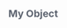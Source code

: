 <div class="attributesKit">
    <div style="padding-bottom:10px;" data-radium="true">
        <h1 style="font-family:-apple-system, BlinkMacSystemFont, &#x27;Segoe UI&#x27;, Helvetica, Arial, sans-serif, &#x27;Apple Color Emoji&#x27;, &#x27;Segoe UI Emoji&#x27;, &#x27;Segoe UI Symbol&#x27;;font-size:18px;color:#5D6470;" data-radium="true">My Object</h1>
    </div>
    <style>
        .attributesKit p {
            margin-bottom: 4px;
            font-family: -apple-system, BlinkMacSystemFont, 'Segoe UI', Helvetica, Arial, sans-serif, 'Apple Color Emoji', 'Segoe UI Emoji', 'Segoe UI Symbol';
            font-size: 14px;
            color: #8A93A3;
            line-height: 21px;
            font-weight: regular;
        }

        .attributesKit p:last-child {
            margin-bottom: 0px;
        }

        .attributesKit ul {
            margin-left: 20px;
        }

        .attributesKit a {
            color: #747E8E;
            text-decoration: none;
            border-bottom: 1px solid #DCE0E8;
        }

        .attributesKit a:hover {
            border-bottom: none;
        }
    </style>
    <div style="width:100%;height:auto;display:flex;flex-direction:row;flex-wrap:no-wrap;justify-content:flex-start;align-items:stretch;position:relative;border-top:1px solid #D2D8DE;">
        <div style="-ms-flex-wrap:no-wrap;-webkit-box-align:start;-ms-flex-align:start;-webkit-box-pack:start;-ms-flex-pack:start;-webkit-box-lines:no-wrap;-webkit-box-direction:normal;-webkit-flex-direction:column;-ms-flex-direction:column;-webkit-flex-wrap:no-wrap;-webkit-box-orient:vertical;-webkit-justify-content:flex-start;-webkit-align-items:flex-start;width:100%;align-items:flex-start;justify-content:flex-start;flex-wrap:no-wrap;flex-direction:column;display:-moz-box;display:-ms-flexbox;display:-webkit-box;display:-webkit-flex;display:flex;height:auto;"
            data-radium="true">
            <div style="width:100%;height:auto;display:flex;flex-direction:row;flex-wrap:no-wrap;justify-content:flex-start;align-items:stretch;position:relative;"></div>
            <div style="width:100%;height:auto;display:flex;flex-direction:row;flex-wrap:no-wrap;justify-content:flex-start;align-items:stretch;position:relative;">
                <div style="width:100%;height:auto;" data-radium="true">
                    <div data-radium="true">
                        <div data-radium="true">
                            <div style="width:100%;height:auto;display:flex;flex-direction:row;flex-wrap:no-wrap;justify-content:flex-start;align-items:stretch;position:relative;border-bottom:0px;padding-top:14px;padding-bottom:14px;">
                                <div style="-ms-flex-direction:column;-webkit-box-align:start;-ms-flex-align:start;-webkit-box-pack:start;-ms-flex-pack:start;-webkit-box-lines:no-wrap;-webkit-box-direction:normal;-webkit-box-orient:vertical;-webkit-align-items:flex-start;-webkit-justify-content:flex-start;-ms-flex-wrap:no-wrap;-webkit-flex-direction:column;-webkit-flex-wrap:no-wrap;align-items:flex-start;width:auto;margin-right:40px;margin-left:30px;justify-content:flex-start;flex-wrap:no-wrap;flex-direction:column;display:-moz-box;display:-ms-flexbox;display:-webkit-box;display:-webkit-flex;display:flex;height:auto;"
                                    data-radium="true">
                                    <div style="width:100%;height:auto;font-family:SFMono-Regular, Consolas, &#x27;Liberation Mono&#x27;, Menlo, Courier, monospace;font-weight:500;font-size:13px;line-height:13px;color:rgb(48, 52, 63);word-break:keep-all;word-wrap:normal;"
                                        data-radium="true">firstName</div>
                                </div>
                                <div style="-ms-flex-wrap:no-wrap;-webkit-box-align:start;-ms-flex-align:start;-webkit-box-pack:start;-ms-flex-pack:start;-webkit-box-lines:no-wrap;-webkit-box-direction:normal;-webkit-flex-direction:column;-ms-flex-direction:column;-webkit-flex-wrap:no-wrap;-webkit-box-orient:vertical;-webkit-justify-content:flex-start;-webkit-align-items:flex-start;width:100%;align-items:flex-start;justify-content:flex-start;flex-wrap:no-wrap;flex-direction:column;display:-moz-box;display:-ms-flexbox;display:-webkit-box;display:-webkit-flex;display:flex;height:auto;"
                                    data-radium="true">
                                    <div style="width:100%;height:auto;display:flex;flex-direction:row;flex-wrap:no-wrap;justify-content:flex-start;align-items:stretch;position:relative;">
                                        <div style="-ms-flex-wrap:no-wrap;-webkit-box-align:start;-ms-flex-align:start;-webkit-box-pack:start;-ms-flex-pack:start;-webkit-box-lines:no-wrap;-webkit-box-direction:normal;-webkit-flex-direction:column;-ms-flex-direction:column;-webkit-flex-wrap:no-wrap;-webkit-box-orient:vertical;-webkit-justify-content:flex-start;-webkit-align-items:flex-start;width:100%;align-items:flex-start;justify-content:flex-start;flex-wrap:no-wrap;flex-direction:column;display:-moz-box;display:-ms-flexbox;display:-webkit-box;display:-webkit-flex;display:flex;height:auto;"
                                            data-radium="true">
                                            <div style="width:100%;font-family:SFMono-Regular, Consolas, &#x27;Liberation Mono&#x27;, Menlo, Courier, monospace;font-weight:regular;font-size:13px;color:#8A93A3;line-height:13px;" data-radium="true">string</div>
                                        </div>
                                    </div>
                                    <div style="width:100%;height:auto;display:flex;flex-direction:row;flex-wrap:no-wrap;justify-content:flex-start;align-items:stretch;position:relative;">
                                        <div style="padding-top:4px;width:auto;margin-top:6px;margin-bottom:0px;margin-left:0px;margin-right:0px;font-weight:600;background-color:#F0F1F4;border-radius:3px;height:auto;padding-bottom:4px;padding-left:8px;padding-right:8px;font-family:-apple-system, BlinkMacSystemFont, &#x27;Segoe UI&#x27;, Helvetica, Arial, sans-serif, &#x27;Apple Color Emoji&#x27;, &#x27;Segoe UI Emoji&#x27;, &#x27;Segoe UI Symbol&#x27;;font-size:13px;line-height:13px;color:#5D6470;word-break:break-word;"
                                            data-radium="true">František</div>
                                    </div>
                                    <div style="width:100%;height:auto;display:flex;flex-direction:row;flex-wrap:no-wrap;justify-content:flex-start;align-items:stretch;position:relative;">
                                        <div style="-ms-flex-wrap:no-wrap;-webkit-box-align:start;-ms-flex-align:start;-webkit-box-pack:start;-ms-flex-pack:start;-webkit-box-lines:no-wrap;-webkit-box-direction:normal;-webkit-flex-direction:column;-ms-flex-direction:column;-webkit-flex-wrap:no-wrap;-webkit-box-orient:vertical;-webkit-justify-content:flex-start;-webkit-align-items:flex-start;width:100%;align-items:flex-start;justify-content:flex-start;flex-wrap:no-wrap;flex-direction:column;display:-moz-box;display:-ms-flexbox;display:-webkit-box;display:-webkit-flex;display:flex;height:auto;"
                                            data-radium="true">
                                            <div style="width:100%;height:auto;display:flex;flex-direction:row;flex-wrap:no-wrap;justify-content:flex-start;align-items:stretch;position:relative;margin-top:6px;">
                                                <div style="-ms-flex-wrap:no-wrap;-webkit-box-align:start;-ms-flex-align:start;-webkit-box-pack:start;-ms-flex-pack:start;-webkit-box-lines:no-wrap;-webkit-box-direction:normal;-webkit-flex-direction:column;-ms-flex-direction:column;-webkit-flex-wrap:no-wrap;-webkit-box-orient:vertical;-webkit-justify-content:flex-start;-webkit-align-items:flex-start;width:100%;align-items:flex-start;justify-content:flex-start;flex-wrap:no-wrap;flex-direction:column;display:-moz-box;display:-ms-flexbox;display:-webkit-box;display:-webkit-flex;display:flex;height:auto;"
                                                    data-radium="true">
                                                    <div style="width:100%;height:auto;display:flex;flex-direction:row;flex-wrap:no-wrap;justify-content:flex-start;align-items:stretch;position:relative;cursor:pointer;">
                                                        <div style="-webkit-flex-wrap:no-wrap;-webkit-box-align:start;-ms-flex-align:start;-webkit-box-pack:start;-ms-flex-pack:start;-webkit-box-lines:no-wrap;-webkit-box-direction:normal;-webkit-box-orient:vertical;-webkit-align-items:flex-start;-webkit-flex-direction:column;-ms-flex-direction:column;-webkit-justify-content:flex-start;-ms-flex-wrap:no-wrap;width:12px;max-width:12px;min-width:12px;align-items:flex-start;justify-content:flex-start;flex-wrap:no-wrap;flex-direction:column;display:-moz-box;display:-ms-flexbox;display:-webkit-box;display:-webkit-flex;display:flex;height:auto;"
                                                            data-radium="true">
                                                            <div style="width:12px;height:12px;background-repeat:no-repeat;background-position:left center;background-image:url([object Object]);background-size:7px 12px;" data-radium="true"></div>
                                                        </div>
                                                        <div style="-ms-flex-wrap:no-wrap;-webkit-box-align:start;-ms-flex-align:start;-webkit-box-pack:start;-ms-flex-pack:start;-webkit-box-lines:no-wrap;-webkit-box-direction:normal;-webkit-flex-direction:column;-ms-flex-direction:column;-webkit-flex-wrap:no-wrap;-webkit-box-orient:vertical;-webkit-justify-content:flex-start;-webkit-align-items:flex-start;width:100%;align-items:flex-start;justify-content:flex-start;flex-wrap:no-wrap;flex-direction:column;display:-moz-box;display:-ms-flexbox;display:-webkit-box;display:-webkit-flex;display:flex;height:auto;"
                                                            data-radium="true">
                                                            <div style="-ms-user-select:none;-webkit-user-select:none;-moz-user-select:none;font-family:-apple-system, BlinkMacSystemFont, &#x27;Segoe UI&#x27;, Helvetica, Arial, sans-serif, &#x27;Apple Color Emoji&#x27;, &#x27;Segoe UI Emoji&#x27;, &#x27;Segoe UI Symbol&#x27;;font-size:12px;line-height:12px;text-transform:uppercase;padding-left:6px;user-select:none;letter-spacing:0.85px;color:#A3A7B2;"
                                                                data-radium="true">Default</div>
                                                        </div>
                                                    </div>
                                                </div>
                                            </div>
                                        </div>
                                    </div>
                                </div>
                            </div>
                        </div>
                    </div>
                </div>
            </div>
        </div>
    </div>
</div>